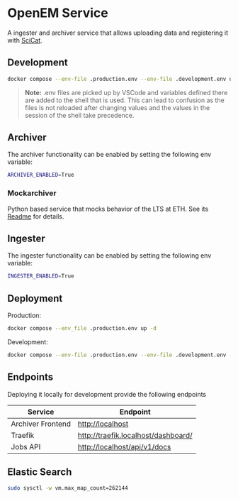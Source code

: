 # OpenEM Service

A ingester and archiver service that allows uploading data and registering it with [SciCat](https://scicatproject.github.io).

## Development

```bash
docker compose --env-file .production.env --env-file .development.env up -d
```

> **Note:** .env files are picked up by VSCode and variables defined there are added to the shell that is used. This can lead to confusion as the files is not reloaded after changing values and the values in the session of the shell take precedence.

## Archiver

The archiver functionality can be enabled by setting the following env variable:

```bash
ARCHIVER_ENABLED=True
```

### Mockarchiver

Python based service that mocks behavior of the LTS at ETH.
See its [Readme](./mockarchiver/README.me) for details.

## Ingester

The ingester functionality can be enabled by setting the following env variable:

```bash
INGESTER_ENABLED=True
```

## Deployment

Production:

```bash
docker compose --env_file .production.env up -d
```

Development:

```bash
docker compose --env-file .production.env --env-file .development.env --profile archiver up -d
```

## Endpoints

Deploying it locally for development provide the following endpoints

| Service           | Endpoint                              |
| ----------------- | ------------------------------------- |
| Archiver Frontend | <http://localhost>                    |
| Traefik           | <http://traefik.localhost/dashboard/> |
| Jobs API          | <http://localhost/api/v1/docs>        |

## Elastic Search

```bash
sudo sysctl -w vm.max_map_count=262144
```
